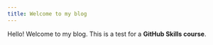 ```yaml
---
title: Welcome to my blog
---
```


Hello! Welcome to my blog. This is a test for a **GitHub Skills course**.
